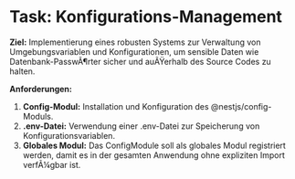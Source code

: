 ﻿# Task: Konfigurations-Management

**Ziel:** Implementierung eines robusten Systems zur Verwaltung von Umgebungsvariablen und Konfigurationen, um sensible Daten wie Datenbank-PasswÃ¶rter sicher und auÃŸerhalb des Source Codes zu halten.

**Anforderungen:**
1.  **Config-Modul:** Installation und Konfiguration des @nestjs/config-Moduls.
2.  **.env-Datei:** Verwendung einer .env-Datei zur Speicherung von Konfigurationsvariablen.
3.  **Globales Modul:** Das ConfigModule soll als globales Modul registriert werden, damit es in der gesamten Anwendung ohne expliziten Import verfÃ¼gbar ist.
